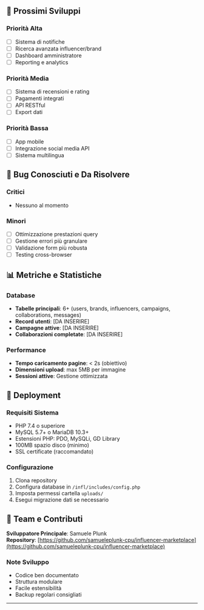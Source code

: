 
## 🔄 Prossimi Sviluppi

### Priorità Alta
- [ ] Sistema di notifiche
- [ ] Ricerca avanzata influencer/brand
- [ ] Dashboard amministratore
- [ ] Reporting e analytics

### Priorità Media
- [ ] Sistema di recensioni e rating
- [ ] Pagamenti integrati
- [ ] API RESTful
- [ ] Export dati

### Priorità Bassa
- [ ] App mobile
- [ ] Integrazione social media API
- [ ] Sistema multilingua

## 🐛 Bug Conosciuti e Da Risolvere

### Critici
- Nessuno al momento

### Minori
- [ ] Ottimizzazione prestazioni query
- [ ] Gestione errori più granulare
- [ ] Validazione form più robusta
- [ ] Testing cross-browser

## 📊 Metriche e Statistiche

### Database
- **Tabelle principali**: 6+ (users, brands, influencers, campaigns, collaborations, messages)
- **Record utenti**: [DA INSERIRE]
- **Campagne attive**: [DA INSERIRE]
- **Collaborazioni completate**: [DA INSERIRE]

### Performance
- **Tempo caricamento pagine**: < 2s (obiettivo)
- **Dimensioni upload**: max 5MB per immagine
- **Sessioni attive**: Gestione ottimizzata

## 🚀 Deployment

### Requisiti Sistema
- PHP 7.4 o superiore
- MySQL 5.7+ o MariaDB 10.3+
- Estensioni PHP: PDO, MySQLi, GD Library
- 100MB spazio disco (minimo)
- SSL certificate (raccomandato)

### Configurazione
1. Clona repository
2. Configura database in `/infl/includes/config.php`
3. Imposta permessi cartella `uploads/`
4. Esegui migrazione dati se necessario

## 👥 Team e Contributi

**Sviluppatore Principale**: Samuele Plunk  
**Repository**: [https://github.com/samueleplunk-cpu/influencer-marketplace](https://github.com/samueleplunk-cpu/influencer-marketplace)

### Note Sviluppo
- Codice ben documentato
- Struttura modulare
- Facile estensibilità
- Backup regolari consigliati

---